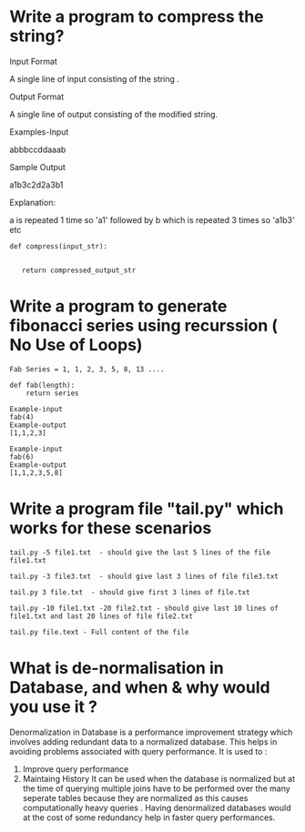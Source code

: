 # Write a program to compress the string? 

   Input Format

   A single line of input consisting of the string .

   Output Format

   A single line of output consisting of the modified string.

   Examples-Input

   abbbccddaaab

   Sample Output

   a1b3c2d2a3b1

   Explanation:

   a is repeated 1 time so 'a1' followed by b which is repeated 3 times so 'a1b3' etc


    def compress(input_str):
             

       return compressed_output_str 

# Write a program to generate fibonacci series using recurssion ( No Use of Loops)
    Fab Series = 1, 1, 2, 3, 5, 8, 13 ....

    def fab(length):
        return series

    Example-input
    fab(4)
    Example-output
    [1,1,2,3]

    Example-input
    fab(6)
    Example-output
    [1,1,2,3,5,8]

# Write a program file "tail.py" which works for these scenarios

    tail.py -5 file1.txt  - should give the last 5 lines of the file file1.txt

    tail.py -3 file3.txt  - should give last 3 lines of file file3.txt

    tail.py 3 file.txt  - should give first 3 lines of file.txt

    tail.py -10 file1.txt -20 file2.txt - should give last 10 lines of file1.txt and last 20 lines of file file2.txt

    tail.py file.text - Full content of the file

# What is de-normalisation in Database, and when & why would you use it ?
   Denormalization in Database is a performance improvement strategy which involves adding redundant data to a normalized database. This helps in avoiding problems associated with query performance.
   It is used to :
   1. Improve query performance
   2. Maintaing History
 It can be used when the database is normalized but at the time of querying multiple joins have to be performed over the many seperate tables because they are normalized as this causes computationally heavy queries . Having denormalized databases would at the cost of some redundancy help in faster query performances.
